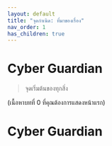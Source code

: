 ```yaml
---
layout: default
title: "จุดกำเนิด: ที่มาของเรื่อง"
nav_order: 1
has_children: true
---
```


# Cyber Guardian

> จุดเริ่มต้นของทุกสิ่ง

(เนื้อหาบทที่ 0 ที่คุณต้องการแสดงหน้าแรก)



# Cyber Guardian



